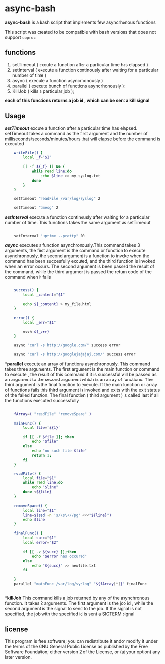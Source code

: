 # async-bash

**async-bash** is a bash script that implements few asyncrhonous functions

This script was created to be compatible with bash versions that does not support `coproc`

## functions

1. setTimeout ( excute a function after a particular time has elapsed )
2. setInterval ( execute a function continously after waiting for a particular number of time )
3. async ( execute a function asyncrhonously )
4. parallel ( execute bunch of functions asyncrhonously );
5. KillJob ( kills a particular job );


**each of this functions returns a job id , which can be sent a kill signal**


## Usage

***setTimeout*** excute a function after a particular time has elapsed. setTimeout takes a command as the first argument and the number of milliseconds/seconds/minutes/hours that will elapse before the command is executed



```bash
	writeFile() {
		local _f="$1"
		
		[[ -f ${_f} ]] && {
			while read line;do
				echo $line >> my_syslog.txt
			done
		}
	}
	
	setTimeout "readFile /var/log/syslog" 2

    setTimeout "dmesg" 2
```

***setInterval*** execute a function continously after waiting for a particular number of time. This functions takes the same argument as setTimeout


```bash

	setInterval "uptime --pretty" 10

```


***async*** executes a function asynchronously.This command takes 3 arguments, the first argument is the command or function to execute asynchronously, the second argument is a function to invoke when the command has been succesfully excuted, and the third function is invoked when an error occurs. The second argument is been passed the result of the command, while the third argument is passed the return code of the command when it fails

```bash

	success() {
		local _content="$1"
		
		echo ${_content} > my_file.html
	}
	
	error() {
		local _err="$1"
		
		ecoh ${_err}
	}

	async "curl -s http://google.com/" success error
	
	async "curl -s http://googlejajajaj.com/" success error

```

***parallel** execute an array of functions asynchronously. This command takes three arguments. The first argument is the main function or command to execute , the result of this command if it is successful will be passed as an argument to the second argument which is an array of functions. The third argument is the final function to execute. If the main function or array of functions fails this third argument is invoked and exits with the exit status of the failed function. The final function ( third argument ) is called last if all the functions executed successfully


```bash

	fArray=( "readFile" "removeSpace" )
	
	mainFunc() {
		local file="${1}"
		
		if [[ -f $file ]]; then
			echo "$file"
		else 
			echo "no such file $file"
			return 1;
		fi
	}

	readFile() {
		local file="$1"
		while read line;do
			echo "$line"
		done <${file}
	}
	
	removeSpace() {
		local line="$1"
		line=$(sed -n 's/\s\+//pg' <<<"${line}")
		echo $line
	}
	
	finalFunc() {
		local succ="$1"
		local error="$2"
		
		if [[ -z ${succ} ]];then
			echo "$error has occured"
		else
			echo "${succ}" >> newfile.txt
		fi
			
	}
	parallel "mainFunc /var/log/syslog" "${fArray[*]}" finalFunc
	

```


***killJob** This command kills a job returned by any of the asynchronous function. It takes 2 arguments. The first argument is the job id , while the second argument is the signal to send to the job. If the signal is not specified, the job with the specified id is sent a SIGTERM signal


## license

This program is free software; you can redistribute it andor modify it under the terms of the GNU General Public License as published by the Free Software Foundation; either version 2 of the License, or  (at your option) any later version.
